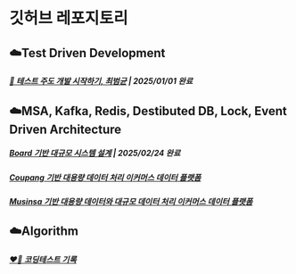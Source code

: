 # 깃허브 레포지토리

## ☁️Test Driven Development

##### [📕 테스트 주도 개발 시작하기, 최범균](https://github.com/JasonSong97/test-driven-development) | 2025/01/01 완료

## ☁️MSA, Kafka, Redis, Destibuted DB, Lock, Event Driven Architecture

##### [Board 기반 대규모 시스템 설계](https://github.com/JasonSong97/system-design-architecture-board) | 2025/02/24 완료
##### [Coupang 기반 대용량 데이터 처리 이커머스 데이터 플랫폼](https://github.com/JasonSong97/system-design-architecture-coupang)
##### [Musinsa 기반 대용량 데이터와 대규모 데이터 처리 이커머스 데이터 플랫폼](https://github.com/JasonSong97/system-design-architecture-musinsa)

## ☁️Algorithm

##### [❤️‍🔥 코딩테스트 기록](https://github.com/JasonSong97/codingtest)
